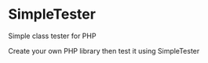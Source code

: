 # SimpleTester
Simple class tester for PHP

Create your own PHP library then test it using SimpleTester
